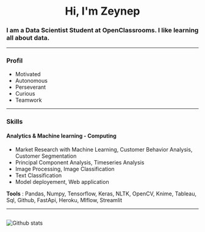                                                                                                                                                                                               
<h1 align="center">Hi, I'm Zeynep </h1>

### I am a Data Scientist Student at OpenClassrooms. I like learning all about data.
---
### Profil
- Motivated
- Autonomous
- Perseverant
- Curious
- Teamwork  
---

### Skills

#### Analytics & Machine learning - Computing

- Market Research with Machine Learning, Customer Behavior Analysis, Customer Segmentation
- Principal Component Analysis, Timeseries Analysis
- Image Processing, Image Classification
- Text Classification
- Model deployement, Web application

**Tools** : Pandas, Numpy, Tensorflow, Keras, NLTK, OpenCV, Knime, Tableau, Sql, Github, FastApi, Heroku, Mlflow, Streamlit 

---
 <div style="display: flex;
    justify-content: space-between;">

  <div>
    <p align="left"><img src="https://github-readme-stats.vercel.app/api?username=githubzey&show_icons=true&theme=radical" alt="Github stats" /> </p>
  </div>
</div>
